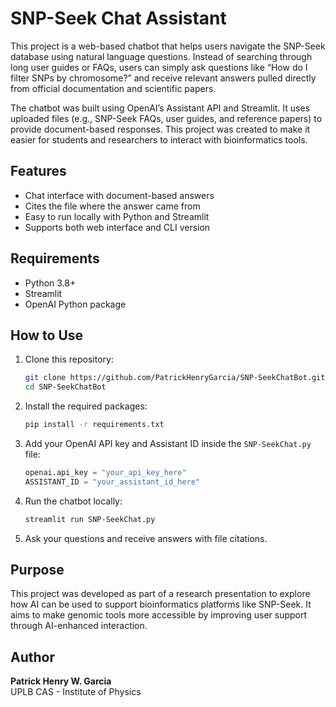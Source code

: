 # SNP-Seek Chat Assistant

This project is a web-based chatbot that helps users navigate the SNP-Seek database using natural language questions. Instead of searching through long user guides or FAQs, users can simply ask questions like “How do I filter SNPs by chromosome?” and receive relevant answers pulled directly from official documentation and scientific papers.

The chatbot was built using OpenAI’s Assistant API and Streamlit. It uses uploaded files (e.g., SNP-Seek FAQs, user guides, and reference papers) to provide document-based responses. This project was created to make it easier for students and researchers to interact with bioinformatics tools.

## Features

- Chat interface with document-based answers
- Cites the file where the answer came from
- Easy to run locally with Python and Streamlit
- Supports both web interface and CLI version

## Requirements

- Python 3.8+
- Streamlit
- OpenAI Python package

## How to Use

1. Clone this repository:
   ```bash
   git clone https://github.com/PatrickHenryGarcia/SNP-SeekChatBot.git
   cd SNP-SeekChatBot
   ```

2. Install the required packages:
   ```bash
   pip install -r requirements.txt
   ```

3. Add your OpenAI API key and Assistant ID inside the `SNP-SeekChat.py` file:
   ```python
   openai.api_key = "your_api_key_here"
   ASSISTANT_ID = "your_assistant_id_here"
   ```

4. Run the chatbot locally:
   ```bash
   streamlit run SNP-SeekChat.py
   ```

5. Ask your questions and receive answers with file citations.

## Purpose

This project was developed as part of a research presentation to explore how AI can be used to support bioinformatics platforms like SNP-Seek. It aims to make genomic tools more accessible by improving user support through AI-enhanced interaction.

## Author

**Patrick Henry W. Garcia**  
UPLB CAS - Institute of Physics
